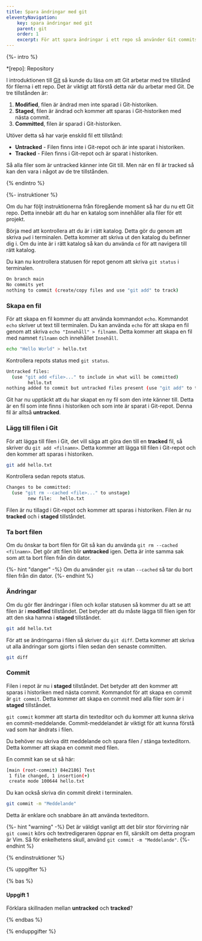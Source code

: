 ```yaml
---
title: Spara ändringar med git
eleventyNavigation:
    key: spara ändringar med git
    parent: git
    order: 1
    excerpt: För att spara ändringar i ett repo så använder Git commits.
---
```


{%- intro %}

*[repo]: Repository

I introduktionen till [Git](/introduktion/vad-ar/git-versionshantering/) så kunde du läsa om att Git arbetar med tre tillstånd för filerna i ett repo. Det är viktigt att förstå detta när du arbetar med Git. De tre tillstånden är:

1. **Modified**, filen är ändrad men inte sparad i Git-historiken.
2. **Staged**, filen är ändrad och kommer att sparas i Git-historiken med nästa commit.
3. **Committed**, filen är sparad i Git-historiken.

Utöver detta så har varje enskild fil ett tillstånd:

-   **Untracked** - Filen finns inte i Git-repot och är inte sparat i historiken.
-   **Tracked** - Filen finns i Git-repot och är sparat i historiken.

Så alla filer som är untracked känner inte Git till. Men när en fil är tracked så kan den vara i något av de tre tillstånden.

{% endintro %}

{%- instruktioner %}

Om du har följt instruktionerna från föregående moment så har du nu ett Git repo. Detta innebär att du har en katalog som innehåller alla filer för ett projekt.

Börja med att kontrollera att du är i rätt katalog. Detta gör du genom att skriva `pwd` i terminalen. Detta kommer att skriva ut den katalog du befinner dig i. Om du inte är i rätt katalog så kan du använda `cd` för att navigera till rätt katalog.

Du kan nu kontrollera statusen för repot genom att skriva `git status` i terminalen.

```bash
On branch main
No commits yet
nothing to commit (create/copy files and use "git add" to track)
```

### Skapa en fil

För att skapa en fil kommer du att använda kommandot `echo`. Kommandot `echo` skriver ut text till terminalen. Du kan använda `echo` för att skapa en fil genom att skriva `echo "Innehåll" > filnamn`. Detta kommer att skapa en fil med namnet `filnamn` och innehållet `Innehåll`.

```bash
echo "Hello World" > hello.txt
```

Kontrollera repots status med `git status`.

```bash
Untracked files:
  (use "git add <file>..." to include in what will be committed)
        hello.txt
nothing added to commit but untracked files present (use "git add" to track)
```

Git har nu upptäckt att du har skapat en ny fil som den inte känner till. Detta är en fil som inte finns i historiken och som inte är sparat i Git-repot. Denna fil är alltså **untracked**.

### Lägg till filen i Git

För att lägga till filen i Git, det vill säga att göra den till en **tracked** fil, så skriver du `git add <filnamn>`. Detta kommer att lägga till filen i Git-repot och den kommer att sparas i historiken.

```bash
git add hello.txt
```

Kontrollera sedan repots status.

```bash
Changes to be committed:
  (use "git rm --cached <file>..." to unstage)
        new file:   hello.txt
```

Filen är nu tillagd i Git-repot och kommer att sparas i historiken. Filen är nu **tracked** och i **staged** tillståndet.

### Ta bort filen

Om du önskar ta bort filen för Git så kan du använda `git rm --cached <filnamn>`. Det gör att filen blir **untracked** igen. Detta är inte samma sak som att ta bort filen från din dator.

{%- hint "danger" -%}
Om du använder `git rm` utan `--cached` så tar du bort filen från din dator.
{%- endhint %}

### Ändringar

Om du gör fler ändringar i filen och kollar statusen så kommer du att se att filen är i **modified** tillståndet. Det betyder att du måste lägga till filen igen för att den ska hamna i **staged** tillståndet.

```bash
git add hello.txt
```

För att se ändringarna i filen så skriver du `git diff`. Detta kommer att skriva ut alla ändringar som gjorts i filen sedan den senaste committen.

```bash
git diff
```

### Commit

Filen i repot är nu i **staged** tillståndet. Det betyder att den kommer att sparas i historiken med nästa commit. Kommandot för att skapa en commit är `git commit`. Detta kommer att skapa en commit med alla filer som är i **staged** tillståndet.

`git commit` kommer att starta din texteditor och du kommer att kunna skriva en commit-meddelande. Commit-meddelandet är viktigt för att kunna förstå vad som har ändrats i filen.

Du behöver nu skriva ditt meddelande och spara filen / stänga texteditorn. Detta kommer att skapa en commit med filen.

En commit kan se ut så här:

```bash
[main (root-commit) 84e2186] Test
 1 file changed, 1 insertion(+)
 create mode 100644 hello.txt
```

Du kan också skriva din commit direkt i terminalen.

```bash
git commit -m "Meddelande"
```

Detta är enklare och snabbare än att använda texteditorn.

{%- hint "warning" -%}
Det är väldigt vanligt att det blir stor förvirring när `git commit` körs och textredigeraren öppnar en fil, särskilt om detta program är Vim. Så för enkelhetens skull, använd `git commit -m "Meddelande"`.
{%- endhint %}

{% endinstruktioner %}

{% uppgifter %}

{% bas %}

#### Uppgift 1

Förklara skillnaden mellan **untracked** och **tracked**?

{% endbas %}

{% enduppgifter %}
